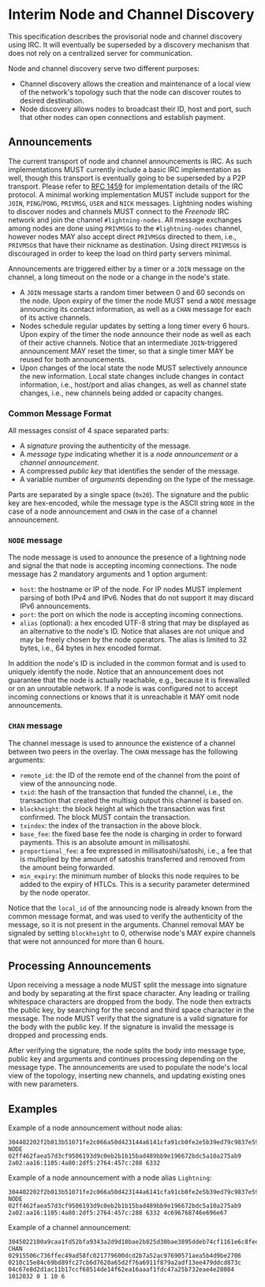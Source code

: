 # Interim Node and Channel Discovery

This specification describes the provisorial node and channel discovery using IRC.
It will eventually be superseded by a discovery mechanism that does not rely on a centralized server for communication.

Node and channel discovery serve two different purposes:

 - Channel discovery allows the creation and maintenance of a local view of the network's topology such that the node can discover routes to desired destination.
 - Node discovery allows nodes to broadcast their ID, host and port, such that other nodes can open connections and establish payment.

## Announcements

The current transport of node and channel announcements is IRC. As such implementations MUST currently include a basic IRC implementation as well, though this transport is eventually going to be superseded by a P2P transport.
Please refer to [RFC 1459](https://tools.ietf.org/html/rfc1459) for implementation details of the IRC protocol.
A minimal working implementation MUST include support for the `JOIN`, `PING`/`PONG`, `PRIVMSG`, `USER` and `NICK` messages.
Lightning nodes wishing to discover nodes and channels MUST connect to the *Freenode* IRC network and join the channel `#lightning-nodes`.
All message exchanges among nodes are done using `PRIVMSG`s to the `#lightning-nodes` channel, however nodes MAY also accept direct `PRIVMSG`s directed to them, i.e., `PRIVMSG`s that have their nickname as destination. Using direct `PRIVMSG`s is discouraged in order to keep the load on third party servers minimal.

Announcements are triggered either by a timer or a `JOIN` message on the channel, a long timeout on the node or a change in the node's state.

 - A `JOIN` message starts a random timer between 0 and 60 seconds on the node. Upon expiry of the timer the node MUST send a `NODE` message announcing its contact information, as well as a `CHAN` message for each of its active channels.
 - Nodes schedule regular updates by setting a long timer every 6 hours. Upon expiry of the timer the node announce their node as well as each of their active channels. Notice that an intermediate `JOIN`-triggered announcement MAY reset the timer, so that a single timer MAY be reused for both announcements.
 - Upon changes of the local state the node MUST selectively announce the new information. Local state changes include changes in contact information, i.e., host/port and alias changes, as well as channel state changes, i.e., new channels being added or capacity changes.

### Common Message Format

All messages consist of 4 space separated parts:

 - A *signature* proving the authenticity of the message.
 - A *message type* indicating whether it is a *node announcement* or a *channel announcement*.
 - A compressed *public key* that identifies the sender of the message.
 - A variable number of *arguments* depending on the type of the message.

Parts are separated by a single space (`0x20`).
The signature and the public key are hex-encoded, while the message type is the ASCII string `NODE` in the case of a node announcement and `CHAN` in the case of a channel announcement.

### `NODE` message

The node message is used to announce the presence of a lightning node and signal the that node is accepting incoming connections.
The node message has 2 mandatory arguments and 1 option argument:

 - `host`: the hostname or IP of the node. For IP nodes MUST implement parsing of both IPv4 and IPv6. Nodes that do not support it may discard IPv6 announcements.
 - `port`: the port on which the node is accepting incoming connections.
 - `alias` (optional): a hex encoded UTF-8 string that may be displayed as an alternative to the node's ID. Notice that aliases are not unique and may be freely chosen by the node operators. The alias is limited to 32 bytes, i.e., 64 bytes in hex encoded format.

In addition the node's ID is included in the common format and is used to uniquely identify the node.
Notice that an announcement does not guarantee that the node is actually reachable, e.g., because it is firewalled or on an unroutable network. If a node is was configured not to accept incoming connections or knows that it is unreachable it MAY omit node announcements.

### `CHAN` message

The channel message is used to announce the existence of a channel between two peers in the overlay. The `CHAN` message has the following arguments:

 - `remote_id`: the ID of the remote end of the channel from the point of view of the announcing node.
 - `txid`: the hash of the transaction that funded the channel, i.e., the transaction that created the multisig output this channel is based on.
 - `blockheight`: the block height at which the transaction was first confirmed. The block MUST contain the transaction.
 - `txindex`: the index of the transaction in the above block.
 - `base_fee`: the fixed base fee the node is charging in order to forward payments. This is an absolute amount in millisatoshi.
 - `proportional_fee`: a fee expressed in millisatoshi/satoshi, i.e., a fee that is multiplied by the amount of satoshis transferred and removed from the amount being forwarded.
 - `min_expiry`: the minimum number of blocks this node requires to be added to the expiry of HTLCs. This is a security parameter determined by the node operator.
 
Notice that the `local_id` of the announcing node is already known from the common message format, and was used to verify the authenticity of the message, so it is not present in the arguments.
Channel removal MAY be signaled by setting `blockheight` to 0, otherwise node's MAY expire channels that were not announced for more than 6 hours.

## Processing Announcements

Upon receiving a message a node MUST split the message into signature and body by separating at the first space character.
Any leading or trailing whitespace characters are dropped from the body.
The node then extracts the public key, by searching for the second and third space character in the message.
The node MUST verify that the signature is a valid signature for the body with the public key.
If the signature is invalid the message is dropped and processing ends.

After verifying the signature, the node splits the body into message type, public key and arguments and continues processing depending on the message type. The announcements are used to populate the node's local view of the topology, inserting new channels, and updating existing ones with new parameters.

## Examples

Example of a node announcement without node alias:

~~~
304402202f2b013b51071fe2c066a50d423144a6141cfa91cb0fe2e5b39ed79c9837e596022006b76502a259010b9469a66eabae4190df370bcdbeb6b67aee65680e10dde165 NODE 02ff462faea57d3cf9506193d9c0eb2b1b15bad489bb9e196672bdc5a10a275ab9 2a02:aa16:1105:4a80:2df5:2764:457c:288 6332
~~~

Example of a node announcement with a node alias `Lightning`:

~~~
304402202f2b013b51071fe2c066a50d423144a6141cfa91cb0fe2e5b39ed79c9837e596022006b76502a259010b9469a66eabae4190df370bcdbeb6b67aee65680e10dde165 NODE 02ff462faea57d3cf9506193d9c0eb2b1b15bad489bb9e196672bdc5a10a275ab9 2a02:aa16:1105:4a80:2df5:2764:457c:288 6332 4c696768746e696e67
~~~

Example of a channel announcement:

~~~
3045022100a9caa1fd52bfa9343a2d9d10bae2b825d30bae3895ddeb74cf1161e6c8fedf2702205bc824f8ad0937c6b3a2d6aa9907777be73fb278c8b572911a8561b6da5868f4 CHAN 02915506c736ffec49ad58fc021779600dcd2b7a52ac97690571aea5b4d9be2706 0210c15e84c69bd89fc27cb6d7620a65d2f76a6911f879a2adf13ee479ddcd873c 04c67e8d2d1ac11b17ccf68514de14f62ea16aaaf1fdc47a25b732eae4e28084 1012032 0 1 10 6
~~~
